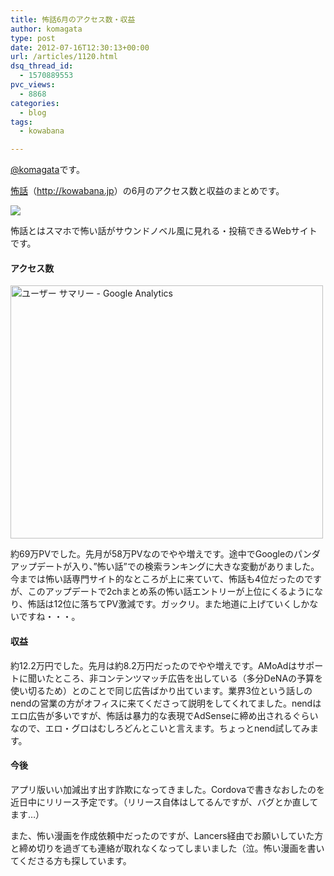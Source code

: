 ```yaml
---
title: 怖話6月のアクセス数・収益
author: komagata
type: post
date: 2012-07-16T12:30:13+00:00
url: /articles/1120.html
dsq_thread_id:
  - 1570889553
pvc_views:
  - 8868
categories:
  - blog
tags:
  - kowabana

---
```

[@komagata][1]です。

<a href="http://kowabana.jp" title="怖話" target="_blank">怖話</a>（<a href="http://kowabana.jp" title="怖話" target="_blank">http://kowabana.jp</a>）の6月のアクセス数と収益のまとめです。

<p class="center">
  <a href="http://kowabana.jp"><img src="http://p.nanapi.jp/r/20120228/20120228194536_4f4cb050d3cc9.jpg" /></a>
</p>

怖話とはスマホで怖い話がサウンドノベル風に見れる・投稿できるWebサイトです。

#### アクセス数

<p class="center">
  <a href="http://www.flickr.com/photos/komagata/7582262890/" title="ユーザー サマリー - Google Analytics by komagata, on Flickr"><img src="http://farm8.staticflickr.com/7249/7582262890_f5163dd50d.jpg" width="500" height="405" alt="ユーザー サマリー - Google Analytics" /></a>
</p>

約69万PVでした。先月が58万PVなのでやや増えです。途中でGoogleのパンダアップデートが入り、&#8221;怖い話&#8221;での検索ランキングに大きな変動がありました。今までは怖い話専門サイト的なところが上に来ていて、怖話も4位だったのですが、このアップデートで2chまとめ系の怖い話エントリーが上位にくるようになり、怖話は12位に落ちてPV激減です。ガックリ。また地道に上げていくしかないですね・・・。

#### 収益

約12.2万円でした。先月は約8.2万円だったのでやや増えです。AMoAdはサポートに聞いたところ、非コンテンツマッチ広告を出している（多分DeNAの予算を使い切るため）とのことで同じ広告ばかり出ています。業界3位という話しのnendの営業の方がオフィスに来てくださって説明をしてくれてました。nendはエロ広告が多いですが、怖話は暴力的な表現でAdSenseに締め出されるぐらいなので、エロ・グロはむしろどんとこいと言えます。ちょっとnend試してみます。

#### 今後

アプリ版いい加減出す出す詐欺になってきました。Cordovaで書きなおしたのを近日中にリリース予定です。（リリース自体はしてるんですが、バグとか直してます…）

また、怖い漫画を作成依頼中だったのですが、Lancers経由でお願いしていた方と締め切りを過ぎても連絡が取れなくなってしまいました（泣。怖い漫画を書いてくださる方も探しています。

 [1]: http://twitter.com/komagata